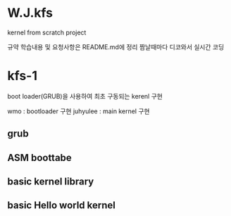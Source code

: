 # W.J.kfs
kernel from scratch project

규약
학습내용 및 요청사항은 README.md에 정리
짬날때마다 디코와서 실시간 코딩


# kfs-1
boot loader(GRUB)을 사용하여 최초 구동되는 kerenl 구현

wmo : bootloader 구현
juhyulee : main kernel 구현

## grub

## ASM boottabe

## basic kernel library

## basic Hello world kernel
